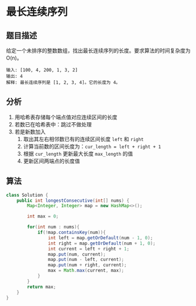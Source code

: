 # 最长连续序列

## 题目描述

给定一个未排序的整数数组，找出最长连续序列的长度。要求算法的时间复杂度为 O(n)。

```
输入: [100, 4, 200, 1, 3, 2]
输出: 4
解释: 最长连续序列是 [1, 2, 3, 4]。它的长度为 4。
```

## 分析

1. 用哈希表存储每个端点值对应连续区间的长度
2. 若数已在哈希表中：跳过不做处理
3. 若是新数加入
   1. 取出其左右相邻数已有的连续区间长度 `left` 和 `right`
   2. 计算当前数的区间长度为：`cur_length = left + right + 1`
   3. 根据 `cur_length` 更新最大长度 `max_length` 的值
   4. 更新区间两端点的长度值

## 算法

```java
class Solution {
    public int longestConsecutive(int[] nums) {
        Map<Integer, Integer> map = new HashMap<>();

        int max = 0;

        for(int num : nums){
            if(!map.containsKey(num)){
                int left = map.getOrDefault(num - 1, 0);
                int right = map.getOrDefault(num + 1, 0);
                int current = left + right + 1;
                map.put(num, current);
                map.put(num - left, current);
                map.put(num + right, current);
                max = Math.max(current, max);
            }
        }
        return max;
    }
}
```
